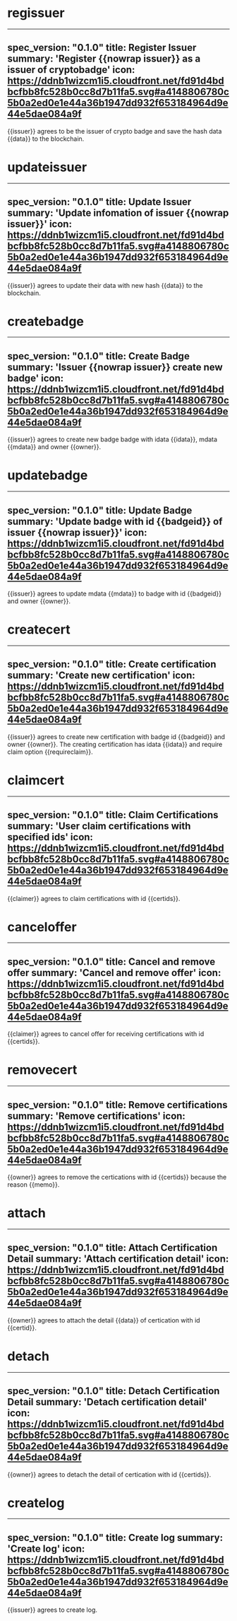 <h1 class="contract">regissuer</h1>

---
spec_version: "0.1.0"
title: Register Issuer
summary: 'Register {{nowrap issuer}} as a issuer of cryptobadge'
icon: https://ddnb1wizcm1i5.cloudfront.net/fd91d4bdbcfbb8fc528b0cc8d7b11fa5.svg#a4148806780c5b0a2ed0e1e44a36b1947dd932f653184964d9e44e5dae084a9f
---

{{issuer}} agrees to be the issuer of crypto badge and save the hash data {{data}} to the blockchain.

<h1 class="contract">updateissuer</h1>

---
spec_version: "0.1.0"
title: Update Issuer
summary: 'Update infomation of issuer {{nowrap issuer}}'
icon: https://ddnb1wizcm1i5.cloudfront.net/fd91d4bdbcfbb8fc528b0cc8d7b11fa5.svg#a4148806780c5b0a2ed0e1e44a36b1947dd932f653184964d9e44e5dae084a9f
---

{{issuer}} agrees to update their data with new hash {{data}} to the blockchain.

<h1 class="contract">createbadge</h1>

---
spec_version: "0.1.0"
title: Create Badge
summary: 'Issuer {{nowrap issuer}} create new badge'
icon: https://ddnb1wizcm1i5.cloudfront.net/fd91d4bdbcfbb8fc528b0cc8d7b11fa5.svg#a4148806780c5b0a2ed0e1e44a36b1947dd932f653184964d9e44e5dae084a9f
---

{{issuer}} agrees to create new badge badge with idata {{idata}}, mdata {{mdata}} and owner {{owner}}.


<h1 class="contract">updatebadge</h1>

---
spec_version: "0.1.0"
title: Update Badge
summary: 'Update badge with id {{badgeid}} of issuer {{nowrap issuer}}'
icon: https://ddnb1wizcm1i5.cloudfront.net/fd91d4bdbcfbb8fc528b0cc8d7b11fa5.svg#a4148806780c5b0a2ed0e1e44a36b1947dd932f653184964d9e44e5dae084a9f
---

{{issuer}} agrees to update mdata {{mdata}} to badge with id {{badgeid}} and owner {{owner}}.

<h1 class="contract">createcert</h1>

---
spec_version: "0.1.0"
title: Create certification
summary: 'Create new certification'
icon: https://ddnb1wizcm1i5.cloudfront.net/fd91d4bdbcfbb8fc528b0cc8d7b11fa5.svg#a4148806780c5b0a2ed0e1e44a36b1947dd932f653184964d9e44e5dae084a9f
---

{{issuer}} agrees to create new certification with badge id {{badgeid}} and owner {{owner}}. The creating certification has idata {{idata}} and require claim option {{requireclaim}}.

<h1 class="contract">claimcert</h1>

---
spec_version: "0.1.0"
title: Claim Certifications
summary: 'User claim certifications with specified ids'
icon: https://ddnb1wizcm1i5.cloudfront.net/fd91d4bdbcfbb8fc528b0cc8d7b11fa5.svg#a4148806780c5b0a2ed0e1e44a36b1947dd932f653184964d9e44e5dae084a9f
---

{{claimer}} agrees to claim certifications with id {{certids}}.

<h1 class="contract">canceloffer</h1>

---
spec_version: "0.1.0"
title: Cancel and remove offer
summary: 'Cancel and remove offer'
icon: https://ddnb1wizcm1i5.cloudfront.net/fd91d4bdbcfbb8fc528b0cc8d7b11fa5.svg#a4148806780c5b0a2ed0e1e44a36b1947dd932f653184964d9e44e5dae084a9f
---

{{claimer}} agrees to cancel offer for receiving certifications with id {{certids}}.

<h1 class="contract">removecert</h1>

---
spec_version: "0.1.0"
title: Remove certifications
summary: 'Remove certifications'
icon: https://ddnb1wizcm1i5.cloudfront.net/fd91d4bdbcfbb8fc528b0cc8d7b11fa5.svg#a4148806780c5b0a2ed0e1e44a36b1947dd932f653184964d9e44e5dae084a9f
---

{{owner}} agrees to remove the certications with id {{certids}} because the reason {{memo}}.

<h1 class="contract">attach</h1>

---
spec_version: "0.1.0"
title: Attach Certification Detail
summary: 'Attach certification detail'
icon: https://ddnb1wizcm1i5.cloudfront.net/fd91d4bdbcfbb8fc528b0cc8d7b11fa5.svg#a4148806780c5b0a2ed0e1e44a36b1947dd932f653184964d9e44e5dae084a9f
---

{{owner}} agrees to attach the detail {{data}} of certication with id {{certid}}.

<h1 class="contract">detach</h1>

---
spec_version: "0.1.0"
title: Detach Certification Detail
summary: 'Detach certification detail'
icon: https://ddnb1wizcm1i5.cloudfront.net/fd91d4bdbcfbb8fc528b0cc8d7b11fa5.svg#a4148806780c5b0a2ed0e1e44a36b1947dd932f653184964d9e44e5dae084a9f
---

{{owner}} agrees to detach the detail of certication with id {{certids}}.

<h1 class="contract">createlog</h1>

---
spec_version: "0.1.0"
title: Create log
summary: 'Create log'
icon: https://ddnb1wizcm1i5.cloudfront.net/fd91d4bdbcfbb8fc528b0cc8d7b11fa5.svg#a4148806780c5b0a2ed0e1e44a36b1947dd932f653184964d9e44e5dae084a9f
---

{{issuer}} agrees to create log.



